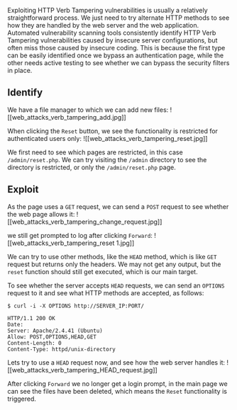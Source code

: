 Exploiting HTTP Verb Tampering vulnerabilities is usually a relatively straightforward process. We just need to try alternate HTTP methods to see how they are handled by the web server and the web application. Automated vulnerability scanning tools consistently identify HTTP Verb Tampering vulnerabilities caused by insecure server configurations, but often miss those caused by insecure coding. This is because the first type can be easily identified once we bypass an authentication page, while the other needs active testing to see whether we can bypass the security filters in place.

## Identify

We have a file manager to which we can add new files:
![[web_attacks_verb_tampering_add.jpg]]

When clicking the `Reset` button, we see the functionality is restricted for authenticated users only:
![[web_attacks_verb_tampering_reset.jpg]]

We first need to see which pages are restricted, in this case `/admin/reset.php`. We can try visiting the `/admin` directory to see the directory is restricted, or only the `/admin/reset.php` page.

## Exploit

As the page uses a `GET` request, we can send a `POST` request to see whether the web page allows it:
![[web_attacks_verb_tampering_change_request.jpg]]

we still get prompted to log after clicking `Forward`:
![[web_attacks_verb_tampering_reset 1.jpg]]

We can try to use other methods, like the `HEAD` method, which is like `GET` request but returns only the headers. We may not get any output, but the `reset` function should still get executed, which is our main target.

To see whether the server accepts `HEAD` requests, we can send an `OPTIONS` request to it and see what HTTP methods are accepted, as follows:
```shell-session
$ curl -i -X OPTIONS http://SERVER_IP:PORT/

HTTP/1.1 200 OK
Date: 
Server: Apache/2.4.41 (Ubuntu)
Allow: POST,OPTIONS,HEAD,GET
Content-Length: 0
Content-Type: httpd/unix-directory
```

Lets try to use a `HEAD` request now, and see how the web server handles it:
![[web_attacks_verb_tampering_HEAD_request.jpg]]

After clicking `Forward` we no longer get a login prompt, in the main page we can see the files have been deleted, which means the `Reset` functionality is triggered.